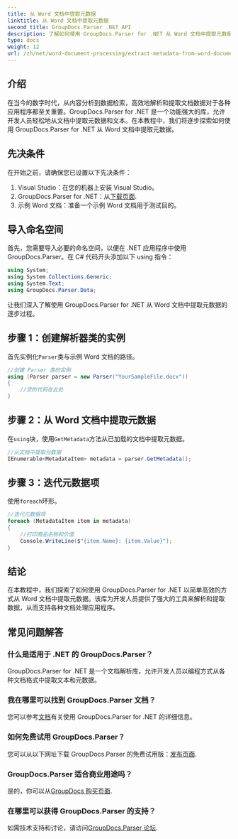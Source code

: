 ```yaml
---
title: 从 Word 文档中提取元数据
linktitle: 从 Word 文档中提取元数据
second_title: GroupDocs.Parser .NET API
description: 了解如何使用 GroupDocs.Parser for .NET 从 Word 文档中提取元数据。解析和检索文档信息的简单步骤。
type: docs
weight: 12
url: /zh/net/word-document-processing/extract-metadata-from-word-document/
---
```

## 介绍
在当今的数字时代，从内容分析到数据检索，高效地解析和提取文档数据对于各种应用程序都至关重要。GroupDocs.Parser for .NET 是一个功能强大的库，允许开发人员轻松地从文档中提取元数据和文本。在本教程中，我们将逐步探索如何使用 GroupDocs.Parser for .NET 从 Word 文档中提取元数据。
## 先决条件
在开始之前，请确保您已设置以下先决条件：
1. Visual Studio：在您的机器上安装 Visual Studio。
2.  GroupDocs.Parser for .NET：从[下载页面](https://releases.groupdocs.com/parser/net/).
3. 示例 Word 文档：准备一个示例 Word 文档用于测试目的。
## 导入命名空间
首先，您需要导入必要的命名空间，以便在 .NET 应用程序中使用 GroupDocs.Parser。在 C# 代码开头添加以下 using 指令：
```csharp
using System;
using System.Collections.Generic;
using System.Text;
using GroupDocs.Parser.Data;
```
让我们深入了解使用 GroupDocs.Parser for .NET 从 Word 文档中提取元数据的逐步过程。
## 步骤 1：创建解析器类的实例
首先实例化`Parser`类与示例 Word 文档的路径。
```csharp
//创建 Parser 类的实例
using (Parser parser = new Parser("YourSampleFile.docx"))
{
    //您的代码在此处
}
```
## 步骤 2：从 Word 文档中提取元数据
在`using`块，使用`GetMetadata`方法从已加载的文档中提取元数据。
```csharp
//从文档中提取元数据
IEnumerable<MetadataItem> metadata = parser.GetMetadata();
```
## 步骤 3：迭代元数据项
使用`foreach`环形。
```csharp
//迭代元数据项
foreach (MetadataItem item in metadata)
{
    //打印商品名称和价值
    Console.WriteLine($"{item.Name}: {item.Value}");
}
```
## 结论
在本教程中，我们探索了如何使用 GroupDocs.Parser for .NET 以简单高效的方式从 Word 文档中提取元数据。该库为开发人员提供了强大的工具来解析和提取数据，从而支持各种文档处理应用程序。

## 常见问题解答
### 什么是适用于 .NET 的 GroupDocs.Parser？
GroupDocs.Parser for .NET 是一个文档解析库，允许开发人员以编程方式从各种文档格式中提取文本和元数据。
### 我在哪里可以找到 GroupDocs.Parser 文档？
您可以参考[文档](https://reference.groupdocs.com/parser/net/)有关使用 GroupDocs.Parser for .NET 的详细信息。
### 如何免费试用 GroupDocs.Parser？
您可以从以下网址下载 GroupDocs.Parser 的免费试用版：[发布页面](https://releases.groupdocs.com/).
### GroupDocs.Parser 适合商业用途吗？
是的，你可以从[GroupDocs 购买页面](https://purchase.groupdocs.com/buy).
### 在哪里可以获得 GroupDocs.Parser 的支持？
如需技术支持和讨论，请访问[GroupDocs.Parser 论坛](https://forum.groupdocs.com/c/parser/17).